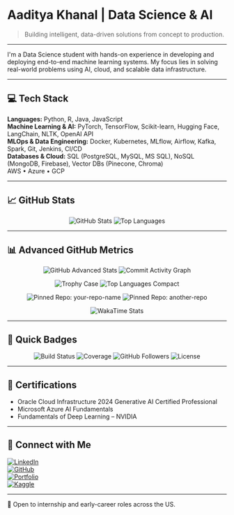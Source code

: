 # Aaditya Khanal | Data Science & AI

> Building intelligent, data-driven solutions from concept to production.

---

I'm a Data Science student with hands-on experience in developing and deploying end-to-end machine learning systems. My focus lies in solving real-world problems using AI, cloud, and scalable data infrastructure.

---

## 💻 Tech Stack

**Languages:** Python, R, Java, JavaScript  
**Machine Learning & AI:** PyTorch, TensorFlow, Scikit-learn, Hugging Face, LangChain, NLTK, OpenAI API  
**MLOps & Data Engineering:** Docker, Kubernetes, MLflow, Airflow, Kafka, Spark, Git, Jenkins, CI/CD  
**Databases & Cloud:** SQL (PostgreSQL, MySQL, MS SQL), NoSQL (MongoDB, Firebase), Vector DBs (Pinecone, Chroma)  
AWS • Azure • GCP

---

## 📈 GitHub Stats

<p align="center">
  <img src="https://github-readme-stats.vercel.app/api?username=ak-pydev&show_icons=true&theme=tokyonight" alt="GitHub Stats" />
  <img src="https://github-readme-stats.vercel.app/api/top-langs/?username=ak-pydev&layout=compact&theme=tokyonight" alt="Top Languages" />
</p>

---

## 📊 Advanced GitHub Metrics

<p align="center">
  <!-- Overall GitHub stats (includes private commits if you set count_private=true) -->
  <img src="https://github-readme-stats.vercel.app/api?username=ak-pydev&hide=contribs&theme=tokyonight&show_icons=true&count_private=true" alt="GitHub Advanced Stats" />

  <!-- Yearly contribution activity graph -->
  <img src="https://github-readme-stats.vercel.app/api/commit-activity?username=ak-pydev&theme=tokyonight" alt="Commit Activity Graph" />
</p>

<p align="center">
  <!-- GitHub Trophy Case -->
  <img src="https://github-profile-trophy.vercel.app/?username=ak-pydev&theme=tokyonight&margin-w=15&margin-h=15" alt="Trophy Case" />

  <!-- Top languages (compact) -->
  <img src="https://github-readme-stats.vercel.app/api/top-langs/?username=ak-pydev&layout=compact&theme=tokyonight" alt="Top Languages Compact" />
</p>

<p align="center">
  <!-- Your best repo showcase -->
  <img src="https://github-readme-stats.vercel.app/api/pin/?username=ak-pydev&repo=your-repo-name&theme=tokyonight" alt="Pinned Repo: your-repo-name" />
  <img src="https://github-readme-stats.vercel.app/api/pin/?username=ak-pydev&repo=another-repo&theme=tokyonight" alt="Pinned Repo: another-repo" />
</p>

<p align="center">
  <!-- WakaTime coding activity heatmap (if you use WakaTime) -->
  <img src="https://github-readme-stats.vercel.app/api/wakatime?username=ak-pydev&range=last_30_days&theme=tokyonight" alt="WakaTime Stats" />
</p>

---

## 🔖 Quick Badges

<p align="center">
  <!-- Build status, coverage, followers, license -->
  <img src="https://img.shields.io/github/actions/workflow/status/ak-pydev/your-repo/ci.yml?style=for-the-badge&logo=github" alt="Build Status" />
  <img src="https://img.shields.io/codecov/c/github/ak-pydev/your-repo?style=for-the-badge" alt="Coverage" />
  <img src="https://img.shields.io/github/followers/ak-pydev?label=Follow&style=for-the-badge" alt="GitHub Followers" />
  <img src="https://img.shields.io/github/license/ak-pydev/your-repo?style=for-the-badge" alt="License" />
</p>

---

## 📄 Certifications

- Oracle Cloud Infrastructure 2024 Generative AI Certified Professional  
- Microsoft Azure AI Fundamentals  
- Fundamentals of Deep Learning – NVIDIA

---

## 🔗 Connect with Me

[![LinkedIn](https://img.shields.io/badge/LinkedIn-connect-blue?logo=linkedin)](https://www.linkedin.com/in/-khanalaaditya/)  
[![GitHub](https://img.shields.io/badge/GitHub-follow-black?logo=github)](https://github.com/ak-pydev)  
[![Portfolio](https://img.shields.io/badge/Portfolio-visit-orange)](https://ak-codes-py.github.io/Aaditya_Khanal_Portfolio/)  
[![Kaggle](https://img.shields.io/badge/Kaggle-profile-blue?logo=kaggle)](https://www.kaggle.com/aadityaiscoding)

---

📍 Open to internship and early-career roles across the US.  
